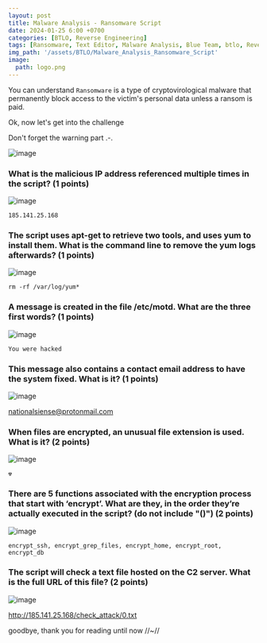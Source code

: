 ```yaml
--- 
layout: post
title: Malware Analysis - Ransomware Script
date: 2024-01-25 6:00 +0700
categories: [BTLO, Reverse Engineering]
tags: [Ransomware, Text Editor, Malware Analysis, Blue Team, btlo, Reverse]     # TAG names should always be lowercase
img_path: '/assets/BTLO/Malware_Analysis_Ransomware_Script'
image: 
  path: logo.png
--- 
```


You can understand `Ransomware` is a type of cryptovirological malware that permanently block access to the victim's personal data unless a ransom is paid.

Ok, now let's get into the challenge

Don't forget the warning part .-.

![image](https://github.com/zs0b/zs0b.github.io/assets/118095276/5b490e45-73f3-4a5a-b544-ce7382165b99)

### What is the malicious IP address referenced multiple times in the script? (1 points)

![image](https://github.com/zs0b/zs0b.github.io/assets/118095276/70f3b012-da49-4984-8569-7dba7e7fcfe0)

`185.141.25.168`

### The script uses apt-get to retrieve two tools, and uses yum to install them. What is the command line to remove the yum logs afterwards? (1 points)

![image](https://github.com/zs0b/zs0b.github.io/assets/118095276/e7e4ed7b-05ed-4309-8841-f61fe7c3dee8)

`rm -rf /var/log/yum*`

### A message is created in the file /etc/motd. What are the three first words? (1 points)

![image](https://github.com/zs0b/zs0b.github.io/assets/118095276/b9bcccf3-c8a4-44e2-83f7-74e04788d8c2)

`You were hacked`

### This message also contains a contact email address to have the system fixed. What is it? (1 points)

![image](https://github.com/zs0b/zs0b.github.io/assets/118095276/4dd8ad92-d64c-4016-afc2-f700c5ee4961)

nationalsiense@protonmail.com

### When files are encrypted, an unusual file extension is used. What is it? (2 points)

![image](https://github.com/zs0b/zs0b.github.io/assets/118095276/bc43a154-6b67-49d5-9513-44b5f98355b7)

`☢` 

### There are 5 functions associated with the encryption process that start with ‘encrypt’. What are they, in the order they’re actually executed in the script? (do not include "()") (2 points)

![image](https://github.com/zs0b/zs0b.github.io/assets/118095276/7a5d58b5-f248-4f5e-bcf5-de64680909e0)

`encrypt_ssh, encrypt_grep_files, encrypt_home, encrypt_root, encrypt_db`

### The script will check a text file hosted on the C2 server. What is the full URL of this file? (2 points)

![image](https://github.com/zs0b/zs0b.github.io/assets/118095276/0e73bc59-3e0f-4a5f-b383-c99823e074aa)

http://185.141.25.168/check_attack/0.txt

goodbye, thank you for reading until now //~//





